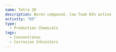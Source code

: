```yaml
---
name: Tetra 20
description: Boron compound, low foam 65% active
activity: "65"
type:
  - Production Chemicals
tags:
  - Concentrates
  - Corrosion Inhinitors
---
```

